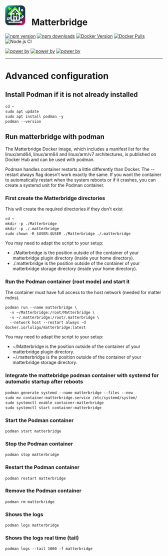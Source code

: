 # <img src="https://github.com/Luligu/matterbridge/blob/main/frontend/public/matterbridge%2064x64.png" alt="Matterbridge Logo" width="64px" height="64px">&nbsp;&nbsp;&nbsp;Matterbridge

[![npm version](https://img.shields.io/npm/v/matterbridge.svg)](https://www.npmjs.com/package/matterbridge)
[![npm downloads](https://img.shields.io/npm/dt/matterbridge.svg)](https://www.npmjs.com/package/matterbridge)
[![Docker Version](https://img.shields.io/docker/v/luligu/matterbridge?label=docker%20version&sort=semver)](https://hub.docker.com/r/luligu/matterbridge)
[![Docker Pulls](https://img.shields.io/docker/pulls/luligu/matterbridge.svg)](https://hub.docker.com/r/luligu/matterbridge)
![Node.js CI](https://github.com/Luligu/matterbridge/actions/workflows/build.yml/badge.svg)

[![power by](https://img.shields.io/badge/powered%20by-matter--history-blue)](https://www.npmjs.com/package/matter-history)
[![power by](https://img.shields.io/badge/powered%20by-node--ansi--logger-blue)](https://www.npmjs.com/package/node-ansi-logger)
[![power by](https://img.shields.io/badge/powered%20by-node--persist--manager-blue)](https://www.npmjs.com/package/node-persist-manager)

---

# Advanced configuration

## Install Podman if it is not already installed

```
cd ~
sudo apt update
sudo apt install podman -y
podman --version
```

## Run matterbridge with podman

The Matterbridge Docker image, which includes a manifest list for the linux/amd64, linux/arm64 and linux/arm/v7 architectures, is published on Docker Hub and can be used with podman.

Podman handles container restarts a little differently than Docker. The --restart always flag doesn’t work exactly the same. If you want the container to automatically restart when the system reboots or if it crashes, you can create a systemd unit for the Podman container.

### First create the Matterbridge directories

This will create the required directories if they don't exist

```
cd ~
mkdir -p ./Matterbridge
mkdir -p ./.matterbridge
sudo chown -R $USER:$USER ./Matterbridge ./.matterbridge
```

You may need to adapt the script to your setup:
- ./Matterbridge is the position outside of the container of your matterbridge plugin directory (inside your home directory).
- ./.matterbridge is the position outside of the container of your matterbridge storage directory (inside your home directory).

### Run the Podman container (root mode) and start it

The container must have full access to the host network (needed for matter mdns).

```
podman run --name matterbridge \
  -v ~/Matterbridge:/root/Matterbridge \
  -v ~/.matterbridge:/root/.matterbridge \
  --network host --restart always -d docker.io/luligu/matterbridge:latest
```

You may need to adapt the script to your setup:
- ~/Matterbridge is the position outside of the container of your matterbridge plugin directory.
- ~/.matterbridge is the position outside of the container of your matterbridge storage directory.

### Integrate the mattebridge podman container with systemd for automatic startup after reboots

```
podman generate systemd --name matterbridge --files --new
sudo mv container-matterbridge.service /etc/systemd/system/
sudo systemctl enable container-matterbridge
sudo systemctl start container-matterbridge
```

### Start the Podman container

```
podman start matterbridge
```

### Stop the Podman container

```
podman stop matterbridge
```

### Restart the Podman container

```
podman restart matterbridge
```

### Remove the Podman container

```
podman rm matterbridge
```

### Shows the logs

```
podman logs matterbridge
```

### Shows the logs real time (tail)

```
podman logs --tail 1000 -f matterbridge
```
